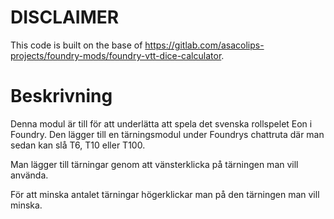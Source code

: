 # DISCLAIMER
This code is built on the base of https://gitlab.com/asacolips-projects/foundry-mods/foundry-vtt-dice-calculator.

# Beskrivning
Denna modul är till för att underlätta att spela det svenska rollspelet Eon i Foundry. Den lägger till en tärningsmodul under Foundrys chattruta där man sedan kan slå T6, T10 eller T100.

Man lägger till tärningar genom att vänsterklicka på tärningen man vill använda.

För att minska antalet tärningar högerklickar man på den tärningen man vill minska.